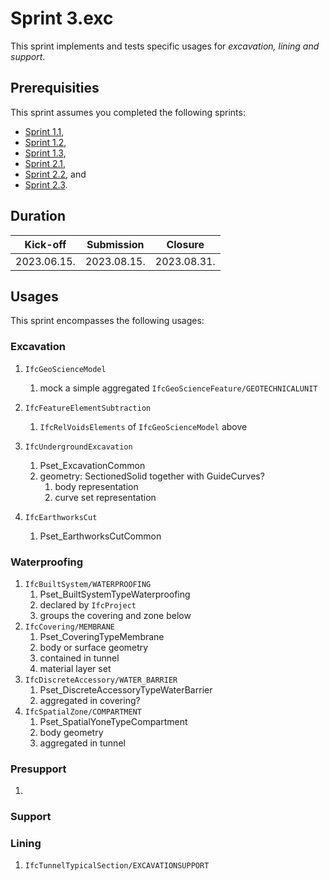 # Sprint 3.exc

This sprint implements and tests specific usages for *excavation, lining and support*.


## Prerequisities

This sprint assumes you completed the following sprints:

- [Sprint 1.1](./sprint1_1.md),
- [Sprint 1.2](./sprint1_2.md),
- [Sprint 1.3](./sprint1_3.md),
- [Sprint 2.1](./sprint2_1.md),
- [Sprint 2.2](./sprint2_2.md), and
- [Sprint 2.3](./sprint2_3.md).


## Duration

| Kick-off    | Submission  | Closure     |
|-------------|-------------|-------------|
| 2023.06.15. | 2023.08.15. | 2023.08.31. |


## Usages

This sprint encompasses the following usages:

### Excavation

1. `IfcGeoScienceModel` 
	1. mock a simple aggregated `IfcGeoScienceFeature/GEOTECHNICALUNIT`
1. `IfcFeatureElementSubtraction`
	1. `IfcRelVoidsElements` of `IfcGeoScienceModel` above

1. `IfcUndergroundExcavation`
	1. Pset_ExcavationCommon
	1. geometry: SectionedSolid together with GuideCurves?
		1. body representation
		1. curve set representation
1. `IfcEarthworksCut`
	1. Pset_EarthworksCutCommon

### Waterproofing

1. `IfcBuiltSystem/WATERPROOFING`
	1. Pset_BuiltSystemTypeWaterproofing
	1. declared by `IfcProject`
	1. groups the covering and zone below
1. `IfcCovering/MEMBRANE`
	1. Pset_CoveringTypeMembrane
	1. body or surface geometry
	1. contained in tunnel
	1. material layer set
1. `IfcDiscreteAccessory/WATER_BARRIER`
	1. Pset_DiscreteAccessoryTypeWaterBarrier
	1. aggregated in covering?
1. `IfcSpatialZone/COMPARTMENT`
	1. Pset_SpatialYoneTypeCompartment
	1. body geometry
	1. aggregated in tunnel

### Presupport

1. 

### Support

### Lining

1. `IfcTunnelTypicalSection/EXCAVATIONSUPPORT`

